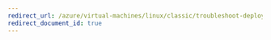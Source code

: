 ```yaml
---
redirect_url: /azure/virtual-machines/linux/classic/troubleshoot-deployment-new-vm
redirect_document_id: true
---
```

